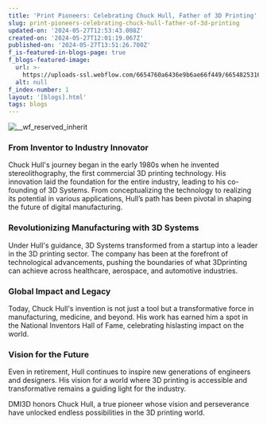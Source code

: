 ```yaml
---
title: 'Print Pioneers: Celebrating Chuck Hull, Father of 3D Printing'
slug: print-pioneers-celebrating-chuck-hull-father-of-3d-printing
updated-on: '2024-05-27T12:53:43.008Z'
created-on: '2024-05-27T12:01:19.067Z'
published-on: '2024-05-27T13:51:26.700Z'
f_is-featured-in-blogs-page: true
f_blogs-featured-image:
  url: >-
    https://uploads-ssl.webflow.com/6654760a6436e9b6ae66f449/66548253161ee54a1da948ce_140211175500-chuck-hall-tease.jpg
  alt: null
f_index-number: 1
layout: '[blogs].html'
tags: blogs
---
```


![__wf_reserved_inherit](https://uploads-ssl.webflow.com/6654760a6436e9b6ae66f449/66547c7473461b1f2dcc0f08_4.png)

### **From Inventor to Industry Innovator**

Chuck Hull's journey began in the early 1980s when he invented stereolithography, the first commercial 3D printing technology. His innovation laid the foundation for the entire industry, leading to his co-founding of 3D Systems. From conceptualizing the technology to realizing its potential in various applications, Hull’s path has been pivotal in shaping the future of digital manufacturing.

### **Revolutionizing Manufacturing with 3D Systems**

Under Hull's guidance, 3D Systems transformed from a startup into a leader in the 3D printing sector. The company has been at the forefront of technological advancements, pushing the boundaries of what 3Dprinting can achieve across healthcare, aerospace, and automotive industries.

### **Global Impact and Legacy**

Today, Chuck Hull's invention is not just a tool but a transformative force in manufacturing, medicine, and beyond. His work has earned him a spot in the National Inventors Hall of Fame, celebrating hislasting impact on the world.

### **Vision for the Future**

Even in retirement, Hull continues to inspire new generations of engineers and designers. His vision for a world where 3D printing is accessible and transformative remains a guiding light for the industry.

DMI3D honors Chuck Hull, a true pioneer whose vision and perseverance have unlocked endless possibilities in the 3D printing world.

